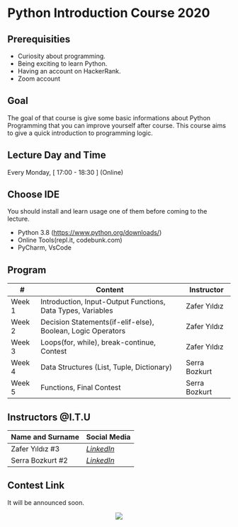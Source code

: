 # Python Introduction Course 2020

## Prerequisities

 - Curiosity about programming.
 - Being exciting to learn Python.
 - Having an account on HackerRank.
 - Zoom account

## Goal

The goal of that course is give some basic informations about Python Programming that you can improve yourself after course. This course aims to give a quick introduction to programming logic.

## Lecture Day and Time

Every Monday, [ 17:00 - 18:30 ] (Online)

## Choose IDE

You should install and learn usage one of them before coming to the lecture.
 - Python 3.8 (https://www.python.org/downloads/)
 - Online Tools(repl.it, codebunk.com)
 - PyCharm, VsCode

## Program

|     #           |Content                          | Instructor                        
|----------------|-------------------------------|-----------------------------|
| Week 1 | Introduction, Input-Output Functions, Data Types, Variables | Zafer Yıldız 
| Week 2 | Decision Statements(if-elif-else), Boolean, Logic Operators | Zafer Yıldız
| Week 3 | Loops(for, while), break-continue, Contest | Zafer Yıldız
| Week 4 | Data Structures (List, Tuple, Dictionary) | Serra Bozkurt
| Week 5 | Functions, Final Contest| Serra Bozkurt


## Instructors @I.T.U

| Name and Surname | Social Media |
|--|--|
| Zafer Yıldız #3 | [*LinkedIn*](https://www.linkedin.com/in/zafryldz/) |
| Serra Bozkurt #2 | [*LinkedIn*](https://www.linkedin.com/in/serra-bozkurt-6308401a3/) |

## Contest Link

It will be announced soon.


<p align="center">
  <a href="//ituacm.com" target="_blank">
    <img src="https://ituacm.com/wp-content/uploads/2017/08/itu-logo.png">
  </a>
</p>
